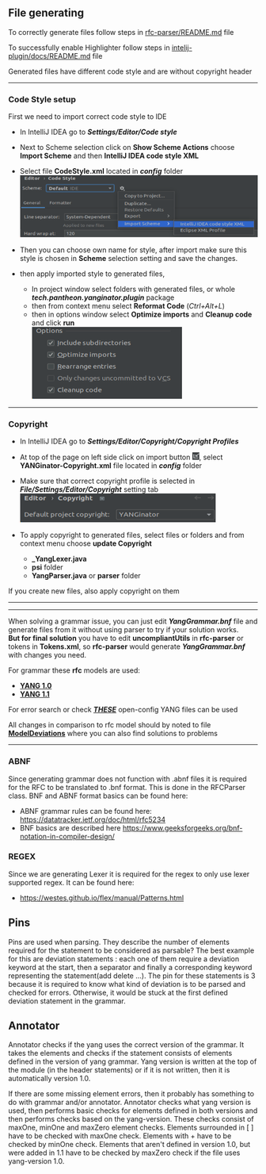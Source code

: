 
## File generating
To correctly generate files follow steps in
[rfc-parser/README.md](rfc-parser/docs/README.md) file

To successfully enable Highlighter follow steps in
[intelij-plugin/docs/README.md](intelij-plugin/docs/README.md) file

Generated files have different code style and are without copyright header


***
### Code Style setup

First we need to import correct code style to IDE

* In IntelliJ IDEA go to ***Settings/Editor/Code style***  
* Next to Scheme selection click on **Show Scheme Actions** 
choose **Import Scheme** and then **IntelliJ IDEA code style XML**  
* Select file **CodeStyle.xml** located in ***config*** folder  
![CodeStyleImport](docs/images/howto-dev/CodeStyleMenu.png)

* Then you can choose own name for style,
after import make sure this style is chosen in **Scheme** 
selection setting and save the changes.

* then apply imported style to generated files,
  * In project window select folders with generated files, or whole ***tech.pantheon.yanginator.plugin*** package
  * then from context menu select **Reformat Code** (*Ctrl+Alt+L*) 
  * then in options window select **Optimize imports** and **Cleanup code** and click **run**  
![img.png](docs/images/howto-dev/ReformatCode.png)

***
### Copyright

* In IntelliJ IDEA go to ***Settings/Editor/Copyright/Copyright Profiles***  
* At top of the page on left side click on import button 
![img.png](docs/images/howto-dev/ImportIcon.png), 
select **YANGinator-Copyright.xml** file located in ***config*** folder

* Make sure that correct copyright profile is selected in ***File/Settings/Editor/Copyright*** setting tab  
![img.png](docs/images/howto-dev/Copyright.png)
* To apply copyright to generated files, select files or folders and from context menu choose **update Copyright**
  * **\_YangLexer.java**
  * **psi** folder
  * **YangParser.java** or **parser** folder

If you create new files, also apply copyright on them

***
***

When solving a grammar issue, you can just edit ***YangGrammar.bnf*** file 
and generate files from it without using parser to try if your solution works.  
**But for final solution** you have to edit **uncompliantUtils** in **rfc-parser** or tokens in **Tokens.xml**,
so **rfc-parser** would generate ***YangGrammar.bnf*** with changes you need.

For grammar these **rfc** models are used:  
* [**YANG 1.0**](https://www.rfc-editor.org/rfc/rfc6020)
* [**YANG 1.1**](https://www.rfc-editor.org/rfc/rfc7950)

For error search or check [***THESE***](https://github.com/openconfig/public/tree/master/release/models) 
open-config YANG files can be used  

All changes in comparison to rfc model should by noted to file
**[ModelDeviations](rfc-parser/docs/ModelDeviations.md)** where you can also find solutions to problems

***

### ABNF
Since generating grammar does not function with .abnf files it is required for the RFC to be translated
to .bnf format. This is done in the RFCParser class. 
BNF and ABNF format basics can be found here:
 - ABNF grammar rules can be found here: https://datatracker.ietf.org/doc/html/rfc5234
 - BNF basics are described here https://www.geeksforgeeks.org/bnf-notation-in-compiler-design/

### REGEX
Since we are generating Lexer it is required for the regex to only use lexer supported regex.
It can be found here:
 - https://westes.github.io/flex/manual/Patterns.html

## Pins
Pins are used when parsing. They describe the number of elements required for the statement to be considered
as parsable? The best example for this are deviation statements : each one of them require a deviation keyword
at the start, then a separator and finally a corresponding keyword representing the statement(add delete ...).
The pin for these statements is 3 because it is required to know what kind of deviation is to be parsed and 
checked for errors. Otherwise, it would be stuck at the first defined deviation statement in the grammar.

## Annotator
Annotator checks if the yang uses the correct version of the grammar. It takes the elements and checks 
if the statement consists of elements defined in the version of yang grammar. Yang version is written at the top
of the module (in the header statements) or if it is not written, then it is automatically version 1.0.

If there are some missing element errors, then it probably has something to do with grammar and/or annotator.
Annotator checks what yang version is used, then performs basic checks for elements defined in both versions
and then performs checks based on the yang-version. These checks consist of maxOne, minOne and maxZero element checks.
Elements surrounded in [ ] have to be checked with maxOne check. Elements with + have to be checked by minOne check.
Elements that aren't defined in version 1.0, but were added in 1.1 have to be checked by maxZero check if the file
uses yang-version 1.0.
